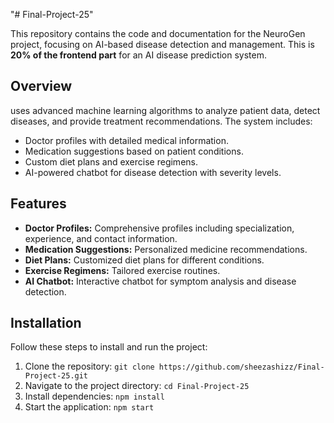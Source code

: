 "# Final-Project-25"

This repository contains the code and documentation for the NeuroGen project, focusing on AI-based disease detection and management. This is **20% of the frontend part** for an AI disease prediction system.

## Overview
 uses advanced machine learning algorithms to analyze patient data, detect diseases, and provide treatment recommendations. The system includes:
- Doctor profiles with detailed medical information.
- Medication suggestions based on patient conditions.
- Custom diet plans and exercise regimens.
- AI-powered chatbot for disease detection with severity levels.

## Features
- **Doctor Profiles:** Comprehensive profiles including specialization, experience, and contact information.
- **Medication Suggestions:** Personalized medicine recommendations.
- **Diet Plans:** Customized diet plans for different conditions.
- **Exercise Regimens:** Tailored exercise routines.
- **AI Chatbot:** Interactive chatbot for symptom analysis and disease detection.

## Installation
Follow these steps to install and run the project:
1. Clone the repository: `git clone https://github.com/sheezashizz/Final-Project-25.git`
2. Navigate to the project directory: `cd Final-Project-25`
3. Install dependencies: `npm install`
4. Start the application: `npm start`



